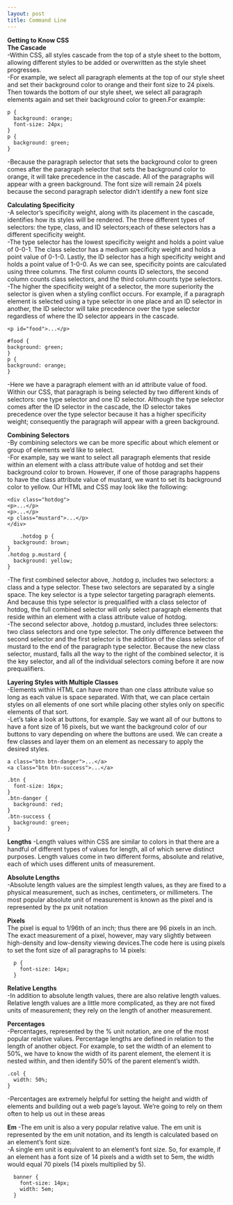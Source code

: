 ```yaml
---
layout: post
title: Command Line
---
```

**Getting to Know CSS**<br/>
**The Cascade**<br/>
-Within CSS, all styles cascade from the top of a style sheet to the bottom, allowing different styles to be added or overwritten as the style sheet progresses.<br/>
-For example, we select all paragraph elements at the top of our style sheet and set their background color to orange and their font size to 24 pixels. Then towards the bottom of our style sheet, we select all paragraph elements again and set their background color to green.For example:<br/>

    p {
      background: orange;
      font-size: 24px;
    }
    p {
      background: green;
    }

-Because the paragraph selector that sets the background color to green comes after the paragraph selector that sets the background color to orange, it will take precedence in the cascade. All of the paragraphs will appear with a green background. The font size will remain 24 pixels because the second paragraph selector didn’t identify a new font size<br/>

**Calculating Specificity**<br/>
-A selector’s specificity weight, along with its placement in the cascade, identifies how its styles will be rendered. The three different types of selectors: the type, class, and ID selectors;each of these selectors has a different specificity weight.<br/>
-The type selector has the lowest specificity weight and holds a point value of 0-0-1. The class selector has a medium specificity weight and holds a point value of 0-1-0. Lastly, the ID selector has a high specificity weight and holds a point value of 1-0-0. As we can see, specificity points are calculated using three columns. The first column counts ID selectors, the second column counts class selectors, and the third column counts type selectors.<br/>
-The higher the specificity weight of a selector, the more superiority the selector is given when a styling conflict occurs. For example, if a paragraph element is selected using a type selector in one place and an ID selector in another, the ID selector will take precedence over the type selector regardless of where the ID selector appears in the cascade.<br/>

    <p id="food">...</p>    

    #food {
    background: green;
    }
    p {
    background: orange;
    }

-Here we have a paragraph element with an id attribute value of food. Within our CSS, that paragraph is being selected by two different kinds of selectors: one type selector and one ID selector. Although the type selector comes after the ID selector in the cascade, the ID selector takes precedence over the type selector because it has a higher specificity weight; consequently the paragraph will appear with a green background.<br/>

**Combining Selectors**<br/>
-By combining selectors we can be more specific about which element or group of elements we’d like to select.<br/>
-For example, say we want to select all paragraph elements that reside within an element with a class attribute value of hotdog and set their background color to brown. However, if one of those paragraphs happens to have the class attribute value of mustard, we want to set its background color to yellow. Our HTML and CSS may look like the following:<br/>

    <div class="hotdog">
    <p>...</p>
    <p>...</p>
    <p class="mustard">...</p>
    </div>

        .hotdog p {
      background: brown;
    }
    .hotdog p.mustard {
      background: yellow;
    }

-The first combined selector above, .hotdog p, includes two selectors: a class and a type selector. These two selectors are separated by a single space. The key selector is a type selector targeting paragraph elements. And because this type selector is prequalified with a class selector of hotdog, the full combined selector will only select paragraph elements that reside within an element with a class attribute value of hotdog.<br/>
-The second selector above, .hotdog p.mustard, includes three selectors: two class selectors and one type selector. The only difference between the second selector and the first selector is the addition of the class selector of mustard to the end of the paragraph type selector. Because the  new class selector, mustard, falls all the way to the right of the combined selector, it is the key selector, and all of the individual selectors coming before it are now prequalifiers.<br/>

**Layering Styles with Multiple Classes**<br/>
-Elements within HTML can have more than one class attribute value so long as each value is space separated. With that, we can place certain styles on all elements of one sort while placing other styles only on specific elements of that sort.<br/>
-Let’s take a look at buttons, for example. Say we want all of our buttons to have a font size of 16 pixels, but we want the background color of our buttons to vary depending on where the buttons are used. We can create a few classes and layer them on an element as necessary to apply the desired styles.<br/>

    a class="btn btn-danger">...</a>
    <a class="btn btn-success">...</a>

    .btn {
      font-size: 16px;
    }
    .btn-danger {
      background: red;
    }
    .btn-success {
      background: green;
    }

**Lengths**
-Length values within CSS are similar to colors in that there are a handful of different types of values for length, all of which serve distinct purposes. Length values come in two different forms, absolute and relative, each of which uses different units of measurement.<br/>

**Absolute Lengths**<br/>
-Absolute length values are the simplest length values, as they are fixed to a physical measurement, such as inches, centimeters, or millimeters. The most popular absolute unit of measurement is known as the pixel and is represented by the px unit notation<br/>

**Pixels**<br/>
The pixel is equal to 1/96th of an inch; thus there are 96 pixels in an inch. The exact measurement of a pixel, however, may vary slightly between high-density and low-density viewing devices.The code here is using pixels to set the font size of all paragraphs to 14 pixels:<br/>

      p {
        font-size: 14px;
      }

**Relative Lengths**<br/>
-In addition to absolute length values, there are also relative length values. Relative length values are a little more complicated, as they are not fixed units of measurement; they rely on the length of another measurement.<br/>

**Percentages**<br/>
-Percentages, represented by the % unit notation, are one of the most popular relative values. Percentage lengths are defined in relation to the length of another object. For example, to set the width of an element to 50%, we have to know the width of its parent element, the element it is nested within, and then identify 50% of the parent element’s width.<br/>

    .col {
      width: 50%;
    }

-Percentages are extremely helpful for setting the height and width of elements and building out a web page’s layout. We’re going to rely on them often to help us out in these areas<br/>

**Em**
-The em unit is also a very popular relative value. The em unit is represented by the em unit notation, and its length is calculated based on an element’s font size.<br/>
-A single em unit is equivalent to an element’s font size. So, for example, if an element has a font size of 14 pixels and a width set to 5em, the width would equal 70 pixels (14 pixels multiplied by 5).<br/>

      banner {
        font-size: 14px;
        width: 5em;
      }
